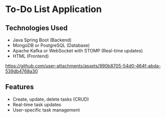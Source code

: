 # To-Do List Application

## Technologies Used
- Java Spring Boot (Backend)
- MongoDB or PostgreSQL (Database)
- Apache Kafka or WebSocket with STOMP (Real-time updates)
- HTML (Frontend)


https://github.com/user-attachments/assets/990b8705-54d0-464f-abda-539db4768a30


## Features
- Create, update, delete tasks (CRUD)
- Real-time task updates
- User-specific task management
